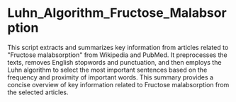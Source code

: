 # Luhn_Algorithm_Fructose_Malabsorption
This script extracts and summarizes key information from articles related to "Fructose malabsorption" from Wikipedia and PubMed. It preprocesses the texts, removes English stopwords and punctuation, and then employs the Luhn algorithm to select the most important sentences based on the frequency and proximity of important words. This summary provides a concise overview of key information related to Fructose malabsorption from the selected articles.
